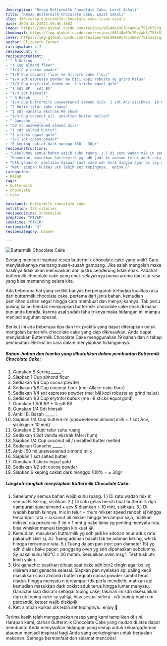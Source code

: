 ```yaml
---
description: "Resep Buttermilk Chocolate Cake, Lezat Sekali"
title: "Resep Buttermilk Chocolate Cake, Lezat Sekali"
slug: 396-resep-buttermilk-chocolate-cake-lezat-sekali
date: 2020-11-23T21:59:05.300Z
image: https://img-global.cpcdn.com/recipes/98148e09c70c4ab8/751x532cq70/buttermilk-chocolate-cake-foto-resep-utama.jpg
thumbnail: https://img-global.cpcdn.com/recipes/98148e09c70c4ab8/751x532cq70/buttermilk-chocolate-cake-foto-resep-utama.jpg
cover: https://img-global.cpcdn.com/recipes/98148e09c70c4ab8/751x532cq70/buttermilk-chocolate-cake-foto-resep-utama.jpg
author: Elizabeth Farmer
ratingvalue: 4.7
reviewcount: 8
recipeingredient:
- " B Kering _____ "
- "1 Cup almond flour"
- "1/4 Cup cocoa powder"
- "1/8 Cup coconut flour me Allaire cake flour"
- "1/4 sdt espresso powder me biji kopi robusta sy grind halus"
- "1/3 Cup erytritol bubuk me  8 sticks equal gold"
- "1 Sdt BP   sdt BS"
- "1/4 Sdt himsalt"
- " B Basah _____ "
- "1/4 Cup buttermilk unsweetened almond milk  1 sdt Acv sisihkan  10 mnt"
- "2 Butir telur suhu ruang"
- "1 Sdt vanilla ekstrak Me rhum"
- "1/4 Cup coconut oil  unsalted butter melted"
- " Ganache _____ "
- "50 ml unsweetened almond milk"
- "1 sdt salted butter"
- "3 sticks equal gold"
- "1/2 sdt cocoa powder"
- "6 keping coklat dark monggo 100   30gr"
recipeinstructions:
- "Sebelumny semua bahan wajib suhu ruang. 1.) Di satu wadah mix in semua B. Kering, sisihkan. 2.) Di satu gelas bersih buat buttermilk dgn campuran susu almond + acv &amp; diamkan ± 10 mnt, sisihkan. 3.) Di wadah bersih lainnya, mix in telur + rhum mikser speed rendah sj hingga tercampur rata + coconut oil mikser hingga tercampur saja, matikan mikser, oia proses no 3 ini ≤ 1 mnt g pake lama yg penting menyatu rata, bisa whisker manual tangan klo kuat 😀."
- "Kemudian, masukkan buttermilk yg sdh jadi ke adonan telur aduk rata pakai whisker sj. 4.) Tuang adonan basah tsb ke adonan kering, whisk hingga tercampur rata. 5.) Tuang dalam pan (me: pan diameter 15) yg sdh dialas bake paper, panggang oven yg sdh dipanaskan sebelumny. Sy pakai suhu 160°C ± 20 mntan. Sesuaikan oven msg&#34;. Test tusk utk lebih yakin."
- "Utk ganache: pastikan dibuat saat cake sdh bnr2 dingin agar bs lsg disiram saat ganache selesai. Siapkan pan nyalakan api paling kecil masukkan susu almond+butter+equal+cocoa powder sambil terus diaduk hingga menyatu n tercampur tdk perlu mendidih, matikan api kemudian masukkan dark coklat aduk terus hingga lumer menyatu. Ganache siap disiram sebagai toping cake, takaran ini sdh disesuaikan dgn uk toping cake sy yah😀, hias sesuai selera.. utk toping buah cm percantik, ketoer wajib diskip😁"
- "Ket: simpan kulkas utk lebih set topingnya.. enjoy 🤤"
categories:
- Resep
tags:
- buttermilk
- chocolate
- cake

katakunci: buttermilk chocolate cake 
nutrition: 233 calories
recipecuisine: Indonesian
preptime: "PT26M"
cooktime: "PT41M"
recipeyield: "3"
recipecategory: Dinner

---
```



![Buttermilk Chocolate Cake](https://img-global.cpcdn.com/recipes/98148e09c70c4ab8/751x532cq70/buttermilk-chocolate-cake-foto-resep-utama.jpg)

Sedang mencari inspirasi resep buttermilk chocolate cake yang unik? Cara menyiapkannya memang susah-susah gampang. Jika salah mengolah maka hasilnya tidak akan memuaskan dan justru cenderung tidak enak. Padahal buttermilk chocolate cake yang enak selayaknya punya aroma dan cita rasa yang bisa memancing selera kita.



Ada beberapa hal yang sedikit banyak berpengaruh terhadap kualitas rasa dari buttermilk chocolate cake, pertama dari jenis bahan, kemudian pemilihan bahan segar hingga cara membuat dan menyajikannya. Tak perlu pusing kalau hendak menyiapkan buttermilk chocolate cake enak di mana pun anda berada, karena asal sudah tahu triknya maka hidangan ini mampu menjadi suguhan spesial.


Berikut ini ada beberapa tips dan trik praktis yang dapat diterapkan untuk mengolah buttermilk chocolate cake yang siap dikreasikan. Anda dapat menyiapkan Buttermilk Chocolate Cake menggunakan 19 bahan dan 4 tahap pembuatan. Berikut ini cara dalam menyiapkan hidangannya.

<!--inarticleads1-->

##### Bahan-bahan dan bumbu yang dibutuhkan dalam pembuatan Buttermilk Chocolate Cake:

1. Gunakan  B Kering _____ :
1. Siapkan 1 Cup almond flour
1. Sediakan 1/4 Cup cocoa powder
1. Sediakan 1/8 Cup coconut flour (me: Allaire cake flour)
1. Sediakan 1/4 sdt espresso powder (me: biji kopi robusta sy grind halus)
1. Sediakan 1/3 Cup erytritol bubuk (me : 8 sticks equal gold)
1. Gunakan 1 Sdt BP + ¼ sdt BS
1. Gunakan 1/4 Sdt himsalt
1. Ambil  B. Basah _____ :
1. Siapkan 1/4 Cup buttermilk (unsweetened almond milk + 1 sdt Acv, sisihkan ± 10 mnt)
1. Gunakan 2 Butir telur suhu ruang
1. Sediakan 1 Sdt vanilla ekstrak (Me: rhum)
1. Siapkan 1/4 Cup coconut oil / unsalted butter melted
1. Sediakan  Ganache _____ :
1. Ambil 50 ml unsweetened almond milk
1. Siapkan 1 sdt salted butter
1. Gunakan 3 sticks equal gold
1. Sediakan 1/2 sdt cocoa powder
1. Siapkan 6 keping coklat dark monggo 100% = ± 30gr




<!--inarticleads2-->

##### Langkah-langkah menyiapkan Buttermilk Chocolate Cake:

1. Sebelumny semua bahan wajib suhu ruang. 1.) Di satu wadah mix in semua B. Kering, sisihkan. 2.) Di satu gelas bersih buat buttermilk dgn campuran susu almond + acv &amp; diamkan ± 10 mnt, sisihkan. 3.) Di wadah bersih lainnya, mix in telur + rhum mikser speed rendah sj hingga tercampur rata + coconut oil mikser hingga tercampur saja, matikan mikser, oia proses no 3 ini ≤ 1 mnt g pake lama yg penting menyatu rata, bisa whisker manual tangan klo kuat 😀.
1. Kemudian, masukkan buttermilk yg sdh jadi ke adonan telur aduk rata pakai whisker sj. 4.) Tuang adonan basah tsb ke adonan kering, whisk hingga tercampur rata. 5.) Tuang dalam pan (me: pan diameter 15) yg sdh dialas bake paper, panggang oven yg sdh dipanaskan sebelumny. Sy pakai suhu 160°C ± 20 mntan. Sesuaikan oven msg&#34;. Test tusk utk lebih yakin.
1. Utk ganache: pastikan dibuat saat cake sdh bnr2 dingin agar bs lsg disiram saat ganache selesai. Siapkan pan nyalakan api paling kecil masukkan susu almond+butter+equal+cocoa powder sambil terus diaduk hingga menyatu n tercampur tdk perlu mendidih, matikan api kemudian masukkan dark coklat aduk terus hingga lumer menyatu. Ganache siap disiram sebagai toping cake, takaran ini sdh disesuaikan dgn uk toping cake sy yah😀, hias sesuai selera.. utk toping buah cm percantik, ketoer wajib diskip😁
1. Ket: simpan kulkas utk lebih set topingnya.. enjoy 🤤




Terima kasih telah menggunakan resep yang kami tampilkan di sini. Harapan kami, olahan Buttermilk Chocolate Cake yang mudah di atas dapat membantu Anda menyiapkan hidangan yang sedap untuk keluarga/teman ataupun menjadi inspirasi bagi Anda yang berkeinginan untuk berjualan makanan. Semoga bermanfaat dan selamat mencoba!
